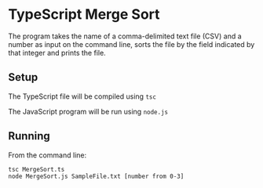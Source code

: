 # TypeScript Merge Sort
The program takes the name of a comma-delimited text file (CSV) and a number as input on the command line, sorts the
file by the field indicated by that integer and prints the file.

## Setup
The TypeScript file will be compiled using `tsc`

The JavaScript program will be run using `node.js`


## Running

From the command line:

```
tsc MergeSort.ts
node MergeSort.js SampleFile.txt [number from 0-3]
```
